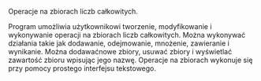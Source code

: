 Operacje na zbiorach liczb całkowitych.

Program umożliwia użytkownikowi tworzenie, modyfikowanie i wykonywanie operacji na 
zbiorach liczb całkowitych. Można wykonywać działania takie jak dodawanie, odejmowanie, 
mnożenie, zawieranie i wynikanie. Można dodawaćnowe zbiory, usuwać zbiory i wyświetlać
zawartość zbioru wpisując jego nazwę. Operacje na zbiorach wykonuje się przy pomocy 
prostego interfejsu tekstowego.
